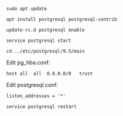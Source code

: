 ``sudo apt update``

``apt install postgresql postgresql-contrib``

``update-rc.d postgresql enable``

``service postgresql start``

``cd ../etc/postgresql/9.5/main``

Edit pg_hba.conf:

``host all  all  0.0.0.0/0   trust``

Edit postgresql.conf:

``listen_addresses = '*'``

``service postgresql restart``
